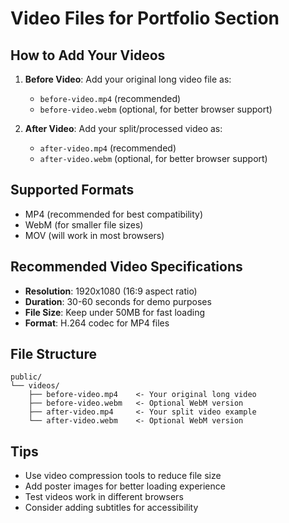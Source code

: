 # Video Files for Portfolio Section

## How to Add Your Videos

1. **Before Video**: Add your original long video file as:
   - `before-video.mp4` (recommended)
   - `before-video.webm` (optional, for better browser support)

2. **After Video**: Add your split/processed video as:
   - `after-video.mp4` (recommended) 
   - `after-video.webm` (optional, for better browser support)

## Supported Formats
- MP4 (recommended for best compatibility)
- WebM (for smaller file sizes)
- MOV (will work in most browsers)

## Recommended Video Specifications
- **Resolution**: 1920x1080 (16:9 aspect ratio)
- **Duration**: 30-60 seconds for demo purposes
- **File Size**: Keep under 50MB for fast loading
- **Format**: H.264 codec for MP4 files

## File Structure
```
public/
└── videos/
    ├── before-video.mp4    <- Your original long video
    ├── before-video.webm   <- Optional WebM version
    ├── after-video.mp4     <- Your split video example
    └── after-video.webm    <- Optional WebM version
```

## Tips
- Use video compression tools to reduce file size
- Add poster images for better loading experience
- Test videos work in different browsers
- Consider adding subtitles for accessibility
